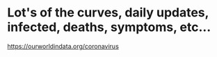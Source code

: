 # Lot's of the curves, daily updates, infected, deaths, symptoms, etc...
https://ourworldindata.org/coronavirus


